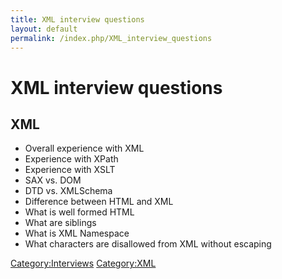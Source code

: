 ```yaml
---
title: XML interview questions
layout: default
permalink: /index.php/XML_interview_questions
---
```


# XML interview questions

## XML
- Overall experience with XML
- Experience with XPath
- Experience with XSLT
- SAX vs. DOM
- DTD vs. XMLSchema
- Difference between HTML and XML
- What is well formed HTML
- What are siblings
- What is XML Namespace
- What characters are disallowed from XML without escaping


[Category:Interviews](Category_Interviews)
[Category:XML](Category_XML)